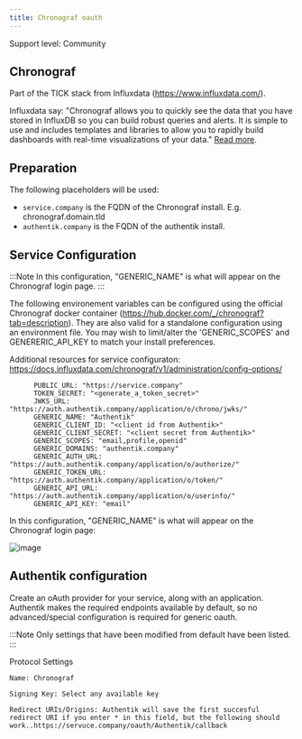 ```yaml
---
title: Chronograf oauth
---
```


<span class="badge badge--secondary">Support level: Community</span>

## Chronograf

Part of the TICK stack from Influxdata (https://www.influxdata.com/). 

Influxdata say: "Chronograf allows you to quickly see the data that you have stored in InfluxDB so you can build robust queries and alerts. It is simple to use and includes templates and libraries to allow you to rapidly build dashboards with real-time visualizations of your data."
[Read more](https://www.influxdata.com/time-series-platform/chronograf/).

## Preparation

The following placeholders will be used:

-   `service.company` is the FQDN of the Chronograf install. E.g. chronograf.domain.tld
-   `authentik.company` is the FQDN of the authentik install.

## Service Configuration

:::Note
In this configuration, "GENERIC_NAME" is what will appear on the Chronograf login page.
:::

The following environement variables can be configured using the official Chronograf docker container (https://hub.docker.com/_/chronograf?tab=description). They are also valid for a standalone configuration using an environment file. You may wish to limit/alter the 'GENERIC_SCOPES' and GENERERIC_API_KEY to match your install preferences.

Additional resources for service configuraton:
https://docs.influxdata.com/chronograf/v1/administration/config-options/
```
      PUBLIC_URL: "https://service.company"
      TOKEN_SECRET: "<generate_a_token_secret>"
      JWKS_URL: "https://auth.authentik.company/application/o/chrono/jwks/"
      GENERIC_NAME: "Authentik"
      GENERIC_CLIENT_ID: "<client id from Authentik>"
      GENERIC_CLIENT_SECRET: "<client secret from Authentik>"
      GENERIC_SCOPES: "email,profile,openid"
      GENERIC_DOMAINS: "authentik.company"
      GENERIC_AUTH_URL: "https://auth.authentik.company/application/o/authorize/"
      GENERIC_TOKEN_URL: "https://auth.authentik.company/application/o/token/"
      GENERIC_API_URL: "https://auth.authentik.company/application/o/userinfo/"
      GENERIC_API_KEY: "email"
```
In this configuration, "GENERIC_NAME" is what will appear on the Chronograf login page:

![image](https://github.com/tomlawesome/authentik/assets/76453276/c14a4694-563b-4a94-9cd4-162c4e543bd7)


## Authentik configuration

Create an oAuth provider for your service, along with an application. Authentik makes the required endpoints available by default, so no advanced/special configuration is required for generic oauth.  

:::Note
Only settings that have been modified from default have been listed.
:::

Protocol Settings

    Name: Chronograf

    Signing Key: Select any available key

    Redirect URIs/Origins: Authentik will save the first succesful redirect URI if you enter * in this field, but the following should work..https://servuce.company/oauth/Authentik/callback


